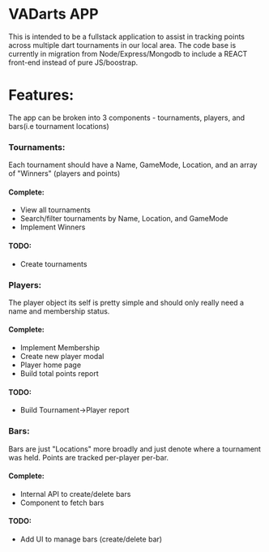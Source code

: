 # VADarts APP

This is intended to be a fullstack application to assist in tracking points across multiple dart tournaments in our local area.
The code base is currently in migration from Node/Express/Mongodb to include a REACT front-end instead of pure JS/boostrap.

# Features:

The app can be broken into 3 components - tournaments, players, and bars(i.e tournament locations)

### Tournaments:

Each tournament should have a Name, GameMode, Location, and an array of "Winners" (players and points)

#### Complete:

- View all tournaments
- Search/filter tournaments by Name, Location, and GameMode
- Implement Winners

#### TODO:

- Create tournaments

### Players:

The player object its self is pretty simple and should only really need a name and membership status.

#### Complete:

- Implement Membership
- Create new player modal
- Player home page
- Build total points report

#### TODO:

- Build Tournament->Player report

### Bars:

Bars are just "Locations" more broadly and just denote where a tournament was held. Points are tracked per-player per-bar.

#### Complete:

- Internal API to create/delete bars
- Component to fetch bars

#### TODO:

- Add UI to manage bars (create/delete bar)
